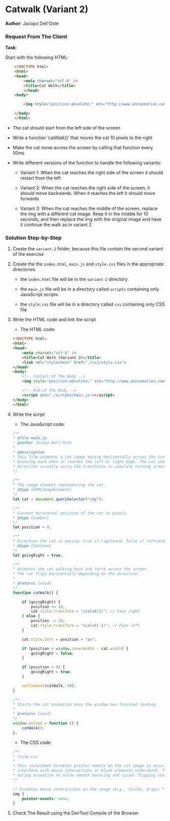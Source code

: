 # Catwalk (Variant 2)

**Author**: Jacopo Dell'Oste 

### Request From The Client

**Task**: 

Start with the following HTML:

```html
    <!DOCTYPE html>
    <html>
    <head>
        <meta charset="utf-8" />
        <title>Cat Walk</title>
        </head>
    <body>

        <img style="position:absolute;" src="http://www.anniemation.com/clip_art/images/cat-walk.gif">

    </body>
    </html>

```
- The cat should start from the left side of the screen

- Write a function ‘catWalk()’ that moves the cat 10 pixels to the right

- Make the cat move across the screen by calling that function every 50ms

- Write different versions of the function to handle the following variants:

    
    + Variant 1: When the cat reaches the right side of the screen it should restart from the left
    
    + Variant 2: When the cat reaches the right side of the screen, it should move backwards. When it reaches the left it should move forwards
    
    + Variant 3: When the cat reaches the middle of the screen, replace the img with a different cat image. Keep it in the middle for 10 seconds, and then replace the img with the original image and have it continue the walk as in variant 2

### Solution Step-by-Step

1. Create the  `variant-2` folder, because this file contain the second variant of the exercise

2. Create the the `index.html`, `main.js` and `style.css` files in the appropriate directories

    * the `index.html` file will be in the `variant-2` directory

    * the `main.js` file will be in a directory called `scripts` containing only JavaScript scripts

    * the `style.css` file will be in a directory called `css` containing only CSS file    

3. Write the HTML code and link the script
    
    * The HTML code:

    ```HTML 
    <!DOCTYPE html>
    <html>
    <head>
        <meta charset="utf-8" />
        <title>Cat Walk (Variant 2)</title>
        <link rel="stylesheet" href="./css/style.css">
    </head>
    <body>
        <!-- Content Of The Body -->
        <img style="position:absolute;" src="http://www.anniemation.com/clip_art/images/cat-walk.gif">

        <!-- End of The Body -->
        <script src="./scripts/main.js"></script>
    </body>
    </html>
    ```

4. Write the script  

    * The JavaScript code:

    ```javascript
    /**
    * @file main.js
    * @author Jacopo Dell'Oste
    * 
    * @description
    * This file animates a cat image moving horizontally across the screen,
    * bouncing back when it reaches the left or right edge. The cat image flips
    * direction visually using CSS transforms to simulate turning around.
    */

    /**
    * The image element representing the cat.
    * @type {HTMLImageElement}
    */
    let cat = document.querySelector("img");

    /**
    * Current horizontal position of the cat in pixels.
    * @type {number}
    */
    let position = 0;

    /**
    * Direction the cat is moving: true if rightward, false if leftward.
    * @type {boolean}
    */
    let goingRight = true;

    /**
    * Animates the cat walking back and forth across the screen.
    * The cat flips horizontally depending on the direction.
    *
    * @returns {void}
    */
    function catWalk() {

        if (goingRight) {
            position += 10;
            cat.style.transform = "scaleX(1)"; // Face right
        } else {
            position -= 10;
            cat.style.transform = "scaleX(-1)"; // Face left
        }

        cat.style.left = position + "px";

        if (position > window.innerWidth - cat.width) {
            goingRight = false;
        }

        if (position < 0) {
            goingRight = true;
        }

        setTimeout(catWalk, 50);
    }

    /**
    * Starts the cat animation once the window has finished loading.
    *
    * @returns {void}
    */
    window.onload = function () {
        catWalk();
    };
    ```

    * The CSS code:

    ```css 
    /**
    * style.css
    *
    * This stylesheet disables pointer events on the cat image to ensure it doesn't
    * interfere with mouse interactions or block elements underneath. This is useful
    * during animation to allow smooth bouncing and visual flipping controlled by JavaScript.
    */

    /* Disables mouse interactions on the image (e.g., clicks, drags) */
    img {
        pointer-events: none;
    }
    ```

5. Check The Result using the DevTool Console of the Browser
